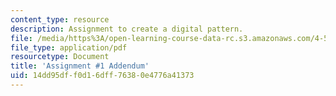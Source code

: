 ```yaml
---
content_type: resource
description: Assignment to create a digital pattern.
file: /media/https%3A/open-learning-course-data-rc.s3.amazonaws.com/4-510-digital-design-fabrication-fall-2008/14dd95dff0d16dff76380e4776a41373_assn1b.pdf
file_type: application/pdf
resourcetype: Document
title: 'Assignment #1 Addendum'
uid: 14dd95df-f0d1-6dff-7638-0e4776a41373
---
```

